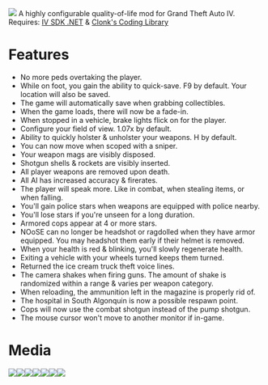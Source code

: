![](https://cdn.discordapp.com/attachments/734888920046764105/1119994948968796210/main.png)
A highly configurable quality-of-life mod for Grand Theft Auto IV.
Requires: [IV SDK .NET](https://github.com/ClonkAndre/IV-SDK-DotNet) & [Clonk's Coding Library](https://github.com/ClonkAndre/ClonksCodingLib.GTAIV)

# Features
- No more peds overtaking the player.
- While on foot, you gain the ability to quick-save. F9 by default. Your location will also be saved.
- The game will automatically save when grabbing collectibles.
- When the game loads, there will now be a fade-in.
- When stopped in a vehicle, brake lights flick on for the player.
- Configure your field of view. 1.07x by default.
- Ability to quickly holster & unholster your weapons. H by default.
- You can now move when scoped with a sniper.
- Your weapon mags are visibly disposed.
- Shotgun shells & rockets are visibly inserted.
- All player weapons are removed upon death.
- All AI has increased accuracy & firerates. 
- The player will speak more. Like in combat, when stealing items, or when falling.
- You'll gain police stars when weapons are equipped with police nearby.
- You'll lose stars if you're unseen for a long duration.
- Armored cops appear at 4 or more stars.
- NOoSE can no longer be headshot or ragdolled when they have armor equipped. You may headshot them early if their helmet is removed.
- When your health is red & blinking, you'll slowly regenerate health.
- Exiting a vehicle with your wheels turned keeps them turned.
- Returned the ice cream truck theft voice lines.
- The camera shakes when firing guns. The amount of shake is randomized within a range & varies per weapon category.
- When reloading, the ammunition left in the magazine is properly rid of.
- The hospital in South Algonquin is now a possible respawn point.
- Cops will now use the combat shotgun instead of the pump shotgun.
- The mouse cursor won't move to another monitor if in-game.

# Media

![](https://media.giphy.com/media/9WkHpgdodMMkVwSxQK/giphy.gif)![](https://media.giphy.com/media/v1.Y2lkPTc5MGI3NjExOTBkM3cyOTdtZ2o5ajZ0c280a29xOGhvdWJxcWg0Z2lhdTN5eW1seSZlcD12MV9pbnRlcm5hbF9naWZfYnlfaWQmY3Q9Zw/3IOojdksuttI94tytB/giphy.gif)![](https://media.giphy.com/media/612lWEiuUnPgn6KD98/giphy.gif)![](https://media.giphy.com/media/l9bX7N1hiajuOkzVV6/giphy.gif)![](https://media.giphy.com/media/gJsHuySiJtuM4odkNF/giphy.gif)![](https://media.giphy.com/media/EJx5R1aQmu3YFwYehF/giphy.gif)![](https://media.giphy.com/media/ZMoPfVDLmTvk85kSXF/giphy.gif)
